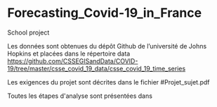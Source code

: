 # Forecasting_Covid-19_in_France
School project

Les données sont obtenues du dépôt Github de l’université de Johns Hopkins et placées dans le répertoire data https://github.com/CSSEGISandData/COVID-19/tree/master/csse_covid_19_data/csse_covid_19_time_series

Les exigences du projet sont décrites dans le fichier #Projet_sujet.pdf

Toutes les étapes d'analyse sont présentées dans
